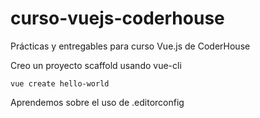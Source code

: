 # curso-vuejs-coderhouse

Prácticas y entregables para curso Vue.js de CoderHouse

Creo un proyecto scaffold usando vue-cli

```
vue create hello-world
```

Aprendemos sobre el uso de .editorconfig
